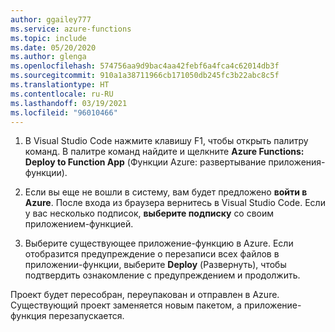 ```yaml
---
author: ggailey777
ms.service: azure-functions
ms.topic: include
ms.date: 05/20/2020
ms.author: glenga
ms.openlocfilehash: 574756aa9d9bac4aa42febf6a4fca4c62014db3f
ms.sourcegitcommit: 910a1a38711966cb171050db245fc3b22abc8c5f
ms.translationtype: HT
ms.contentlocale: ru-RU
ms.lasthandoff: 03/19/2021
ms.locfileid: "96010466"
---
```

1. В Visual Studio Code нажмите клавишу F1, чтобы открыть палитру команд. В палитре команд найдите и щелкните **Azure Functions: Deploy to Function App** (Функции Azure: развертывание приложения-функции).

1. Если вы еще не вошли в систему, вам будет предложено **войти в Azure**. После входа из браузера вернитесь в Visual Studio Code. Если у вас несколько подписок, **выберите подписку** со своим приложением-функцией.

1. Выберите существующее приложение-функцию в Azure. Если отобразится предупреждение о перезаписи всех файлов в приложении-функции, выберите **Deploy** (Развернуть), чтобы подтвердить ознакомление с предупреждением и продолжить.

Проект будет пересобран, переупакован и отправлен в Azure. Существующий проект заменяется новым пакетом, а приложение-функция перезапускается.